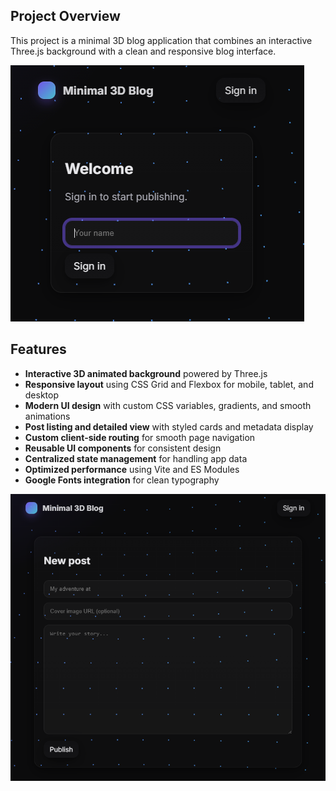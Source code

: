 ## Project Overview
This project is a minimal 3D blog application that combines an interactive Three.js background with a clean and responsive blog interface.

![blog](images/blog2.png)

## Features
- **Interactive 3D animated background** powered by Three.js
- **Responsive layout** using CSS Grid and Flexbox for mobile, tablet, and desktop
- **Modern UI design** with custom CSS variables, gradients, and smooth animations
- **Post listing and detailed view** with styled cards and metadata display
- **Custom client-side routing** for smooth page navigation
- **Reusable UI components** for consistent design
- **Centralized state management** for handling app data
- **Optimized performance** using Vite and ES Modules
- **Google Fonts integration** for clean typography

![blog](images/blog3.png)
